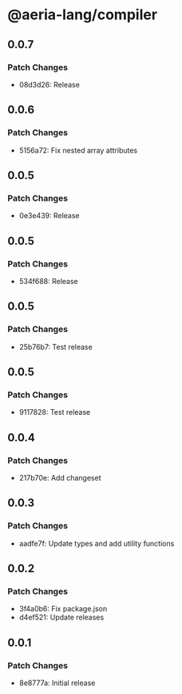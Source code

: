 # @aeria-lang/compiler

## 0.0.7

### Patch Changes

- 08d3d26: Release

## 0.0.6

### Patch Changes

- 5156a72: Fix nested array attributes

## 0.0.5

### Patch Changes

- 0e3e439: Release

## 0.0.5

### Patch Changes

- 534f688: Release

## 0.0.5

### Patch Changes

- 25b76b7: Test release

## 0.0.5

### Patch Changes

- 9117828: Test release

## 0.0.4

### Patch Changes

- 217b70e: Add changeset

## 0.0.3

### Patch Changes

- aadfe7f: Update types and add utility functions

## 0.0.2

### Patch Changes

- 3f4a0b6: Fix package.json
- d4ef521: Update releases

## 0.0.1

### Patch Changes

- 8e8777a: Initial release
